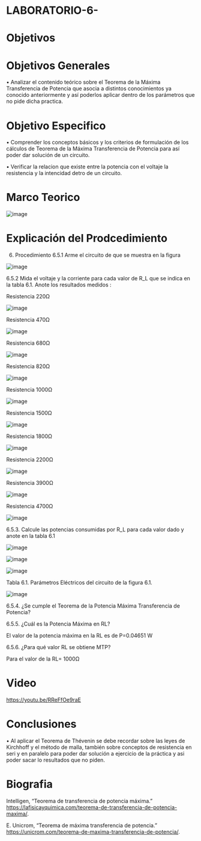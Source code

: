 # LABORATORIO-6-

# Objetivos

# Objetivos Generales 

• Analizar el contenido teórico sobre el Teorema de la Máxima Transferencia de Potencia que asocia a distintos conocimientos ya conocido anteriormente y así poderlos aplicar dentro de los parámetros que no pide dicha practica.  

# Objetivo Especifico

• Comprender los conceptos básicos y los criterios de formulación de los cálculos de Teorema de la Máxima Transferencia de Potencia para así poder dar solución de un circuito.

•	Verificar la relacion que existe entre la potencia con el voltaje la resistencia y  la intencidad detro de un circuito.

# Marco Teorico


![image](https://user-images.githubusercontent.com/84587118/128019906-fa4432cf-350c-4680-92be-4155ac6ee6ea.png)



# Explicación del Prodcedimiento

6. Procedimiento 
6.5.1 Arme el circuito de que se muestra en la figura 

![image](https://user-images.githubusercontent.com/84412132/127946715-0d4e6c5e-b92d-4e4e-895d-12d05573b0ab.png)


6.5.2 Mida el voltaje y la corriente para cada valor de R_L que se indica en la tabla 6.1. Anote los resultados medidos :

Resistencia    220Ω

![image](https://user-images.githubusercontent.com/84412132/127946773-d776ec65-6ce2-4ca3-be79-4919761d9558.png)

Resistencia    470Ω

![image](https://user-images.githubusercontent.com/84412132/127946814-2fb9540b-c9d5-4621-8757-eb0ab314b936.png)

Resistencia    680Ω

![image](https://user-images.githubusercontent.com/84412132/127946834-c1b1a079-0344-451c-82d2-89c41600b52f.png)

Resistencia    820Ω

![image](https://user-images.githubusercontent.com/84412132/127946850-557aa5a8-e608-4b66-b949-6a5f8e5d87f4.png)

Resistencia    1000Ω

![image](https://user-images.githubusercontent.com/84412132/127946862-048fa8e3-5f7e-41cf-8228-e0354a4bfa59.png)


Resistencia    1500Ω

![image](https://user-images.githubusercontent.com/84412132/127946880-c4f3225e-e34d-45e0-98eb-5ef47a1da134.png)


Resistencia    1800Ω

![image](https://user-images.githubusercontent.com/84412132/127946901-a616c8fd-64eb-4930-acad-2e3958070b22.png)

Resistencia    2200Ω

![image](https://user-images.githubusercontent.com/84412132/127946925-c348a9bb-bd39-4592-9f26-0c702bdc2d3a.png)


Resistencia    3900Ω

![image](https://user-images.githubusercontent.com/84412132/127946939-6dc23add-9a74-41b4-89d1-2b35e5a83799.png)


Resistencia    4700Ω

![image](https://user-images.githubusercontent.com/84412132/127946963-ca654174-e5d8-473c-89c0-aec43db1e8e4.png)


6.5.3. Calcule las potencias consumidas por R_L para cada valor dado y anote en la tabla 6.1

![image](https://user-images.githubusercontent.com/84412132/127947126-d58eb239-384f-4255-852b-63510b942abd.png)


![image](https://user-images.githubusercontent.com/84412132/127947156-b8d204e0-14b2-4d5d-a4e8-6a45f0e59998.png)


![image](https://user-images.githubusercontent.com/84412132/127947238-2ea5d93b-6fcf-4bc5-824d-9ab454513b43.png)

Tabla 6.1. Parámetros Eléctricos del circuito de la figura 6.1.

![image](https://user-images.githubusercontent.com/84585835/128039914-d04b4e42-fedb-42a8-a29c-cac6d6d1ee9e.png)

6.5.4. ¿Se cumple el Teorema de la Potencia Máxima Transferencia de Potencia? 



6.5.5. ¿Cuál es la Potencia Máxima en RL?


El valor de la potencia máxima en la RL es de P=0.04651 W

6.5.6. ¿Para qué valor RL se obtiene MTP?

Para el valor de la RL= 1000Ω



# Video

https://youtu.be/RReFfOe9raE

# Conclusiones

• Al aplicar el Teorema de Thévenin se debe recordar sobre las leyes de Kirchhoff y el método de malla, también sobre conceptos de resistencia en seri y en paralelo para poder dar solución a ejercicio de la práctica y asi poder sacar lo resultados que no piden.


# Biografia

Intelligen, “Teorema de transferencia de potencia máxima.” https://lafisicayquimica.com/teorema-de-transferencia-de-potencia-maxima/.

E. Unicrom, “Teorema de máxima transferencia de potencia.” https://unicrom.com/teorema-de-maxima-transferencia-de-potencia/.
